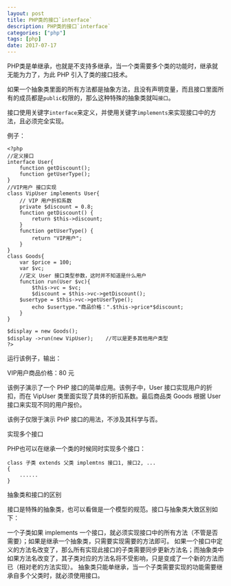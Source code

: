 ```yaml
---
layout: post
title: PHP类的接口`interface`
description: PHP类的接口`interface`
categories: ["php"]
tags: [php]
date: 2017-07-17
---
```


PHP类是单继承，也就是不支持多继承，当一个类需要多个类的功能时，继承就无能为力了，为此 PHP 引入了类的接口技术。

如果一个抽象类里面的所有方法都是抽象方法，且没有声明变量，而且接口里面所有的成员都是`public`权限的，那么这种特殊的抽象类就叫`接口`。

接口使用关键字`interface`来定义，并使用关键字`implements`来实现接口中的方法，且必须完全实现。

<!-- more -->

例子：

    <?php
    //定义接口
    interface User{
        function getDiscount();
        function getUserType();
    }
    //VIP用户 接口实现
    class VipUser implements User{
        // VIP 用户折扣系数
        private $discount = 0.8;
        function getDiscount() {
            return $this->discount;
        }
        function getUserType() {
            return "VIP用户";
        }
    }
    class Goods{
        var $price = 100;
        var $vc;
        //定义 User 接口类型参数，这时并不知道是什么用户
        function run(User $vc){
            $this->vc = $vc;
            $discount = $this->vc->getDiscount();
    	$usertype = $this->vc->getUserType();
            echo $usertype."商品价格：".$this->price*$discount;
        }
    }

    $display = new Goods();
    $display ->run(new VipUser);	//可以是更多其他用户类型
    ?>

运行该例子，输出：

VIP用户商品价格：80 元 

该例子演示了一个 PHP 接口的简单应用。该例子中，User 接口实现用户的折扣，而在 VipUser 类里面实现了具体的折扣系数。最后商品类 Goods 根据 User 接口来实现不同的用户报价。

该例子仅限于演示 PHP 接口的用法，不涉及其科学与否。

实现多个接口

PHP也可以在继承一个类的时候同时实现多个接口：

    class 子类 extends 父类 implemtns 接口1, 接口2, ...
    {
        ......
    }

抽象类和接口的区别

接口是特殊的抽象类，也可以看做是一个模型的规范。接口与抽象类大致区别如下：

一个子类如果 implements 一个接口，就必须实现接口中的所有方法（不管是否需要）；如果是继承一个抽象类，只需要实现需要的方法即可。
如果一个接口中定义的方法名改变了，那么所有实现此接口的子类需要同步更新方法名；而抽象类中如果方法名改变了，其子类对应的方法名将不受影响，只是变成了一个新的方法而已（相对老的方法实现）。
抽象类只能单继承，当一个子类需要实现的功能需要继承自多个父类时，就必须使用接口。
